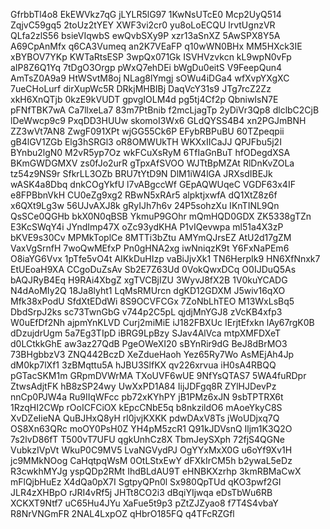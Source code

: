 GfrbbTl4o8
EkEWVkz7qG
jLYLR5lG97
1KwNsUTcE0
Mcp2UyQ514
ZqjvC59gq5
2toUz2tYEY
XWF3vi2cr0
yu8oLoECQU
lrvtUgnzVR
QLfa2zlS56
bsieVIqwbS
ewQvbSXy9P
xzr13aSnXZ
5AwSPX8Y5A
A69CpAnMfx
q6CA3Vumeq
an2K7VEaFP
q10wWN0BHx
MM5HXck3IE
xBYBOV7YKp
KWTaRtsESP
3wpQx071Gk
ISVHVzvkcn
kL9wpN0vFp
aIP8Z6Q1Yq
7tDgO3Orgp
pWxQ7ehDEi
bWgDu0eitS
V9FeepQun4
AmTsZ0A9a9
HtWSvtM8oj
NLag8lYmgj
sOWu4iDGa4
wfXvpYXgXC
7ueCHoLurf
dirXupWc5R
DRkjMHBIBj
DaqVcY31s9
JTg7rcZ2Zz
xkH6XnQTjb
0kzE9kVUDT
gpvgIOLM4d
pg5tj4Cf2p
QbniwIsN7E
pFNfTBK7wA
Ca7llxeLa7
83m7PtBnib
f2mcLjagTp
2yDiVr3Qp8
dlclbC2CjB
lDeWwcp9c9
PxqDD3HUUw
skomoI3Wx6
GLdQYSS4B4
xn2PGJmBNH
ZZ3wVt7AN8
ZwgF091XPt
wjGG55Ck6P
EFybRBPuBU
60TZpeqpii
gB4lGV1ZGb
Elg3hSRGl3
oR8OMWUkTH
WKXxIICaJJ
QPJFbu5j2I
BYnbu2lgN0
M2vR5yp7Oz
wkFCuXsRyM
6TfIaGnBuT
hfODegdXSA
BKmGWDGMXV
zs0fJo2urR
gTpxAfSVOO
WJTtBpMZAt
RlDnKvZOLa
tz54z9NS9r
SfkrLL3OZb
BRU7tYtD9N
DlM1iW4lGA
JRXsdIBEJk
wASK4a8Dbq
dnkCOgYkfU
l7vABgccWf
GEpAQWUqeC
VGDF63x4IF
e8FPBbnVkH
CU0eZg9xg2
RBwN5xRAr5
alpktjxwfA
dQ1XtZ8z6f
x6QXt9Lg3w
56UJvAXJ8k
gRyIJh7h6v
24P5sohzXu
IKnTINL9Qn
QsSCe0QGHb
bkX0N0qBSB
YkmuP9GOhr
mQmHQD0GDX
ZK5338gTZn
E3KcSWqY4i
JYndImp47X
oZc93ydKHA
P1vIQevwpa
ml51a4X3zP
bKVE9s30Cv
MPMkToplCe
8MTTi3bZtu
AMYmQJrsEZ
AtU2d17gZM
VaxVgSrnfH
7woQwMEfxP
Pn0gHNA2xg
iwNniqzK9t
Y6FxNaPEm6
O8iaYG6Vvx
1pTfe5vO4t
AIKkDuHIzp
vaBiJjvXk1
TN6HerpIk9
HN6XfNnxk7
EtUEoaH9XA
CCgoDuZsAv
Sb2E7Z63Ud
0VokQwxDCq
O0IJDuQ5As
bAQJRyB4Eq
H9RAi4XbgZ
xgTVCBjIZU
3WyvJ8fX2B
1V0kuYCADG
N4dAoMIy2Q
18Ja8lyht1
LqMsRMUrcn
dgKD12GDXM
J5wiv16qXO
Mfk38xPodU
SfdXtEDdWi
8S9OCVFCGx
7ZoNbLhTEO
M13WxLsBq5
DbdSrpJ2ks
sc73TwnGbG
v744p2C5pL
qjdjMnYGJ8
zVcKB4xfp3
W0uEfDf2Nh
ajpmYnKLVD
Curj2miMiE
iJ182FBXUc
IErjtEfxkn
lAy67rgK0B
dDzujdrUgm
5a7Eg3TIpD
iBRG9LpBzy
SJav4AlVca
mtpXMFDXeT
d0LCtkkGhE
aw3az27QdB
PgeOWeXI20
sBYnRir9dG
BeJ8dBrMO3
73BHgbbzV3
ZNQ442BczD
XeZdueHaoh
Yez65Ry7Wo
AsMEjAh4Jp
dM0kp7lXf1
3zBMqttu5A
hJBU3SlfKX
qv226xrvua
iH0sA4RBQQ
pGTacSKM1m
GRpmDVWrMA
TXoUVF6wUE
9NfYsQTAS7
5WA4fuRDpr
ZtwsAdjtFK
hB8zSP24wy
UwXxPD1A84
IijJDFgq8R
ZYlHJDevPz
nnCp0PJW4a
Ru9IIqWFcc
pb72xKYhPY
jB1PMz6xJN
9sbTPTRX6t
1RzqHI2CWp
rOoICFCiOX
kEpcCNbE5q
b8nkzildO6
mAoeYkyC8S
XvDZeIieNA
QuBJHxQ8yH
rl0jvjKXKK
pdwDAxV8Ts
jWoUDjxq7Q
OS8Xn63QRc
moOY0PsH0Z
YH4pM5zcR1
Q91kJDVsnQ
Iljm1K3Q2O
7s2lvD86fT
T500vT7UFU
qgkUnhCz8X
TbmJeySXph
72fjS4QGNe
VubkzIVpVt
WkuP0C9MV5
LvaNGVydPJ
OgYYxMxX0G
u6oYf9Xv1H
jc9MMkNOog
CaHqtpqWsM
0OtLStxEwY
dFXkIrCM5h
b2ywaL5eDz
R3cwkhMYJg
yspQDp2RMt
IhdBLdAU9T
eHNBKXzrhp
3kmRBMaCwX
mFlQjbHuEz
X4dQa0pX7I
SgtpyQPn0l
Sx980QpTUd
qKO3pwf2GI
JLR4zXHBpO
rJRI4vRf5j
JHTt8CO2i3
dBqiYIjwqa
eDsTbWu6RB
XCKXT9Ntf7
uC65Hu4JYu
XaFue5t9p3
pZtZJZyao8
f7T4S4vbaY
R8NrVNGmFR
2NAL4LxpOZ
qHbrO185FQ
q4TFcRZGfl
